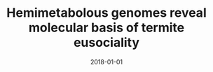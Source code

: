 ---
title: "Hemimetabolous genomes reveal molecular basis of termite eusociality"
collection: publications
permalink: /publication/2018-01-01-Hemimetabolous-genomes-reveal-molecular-basis-of-termite-eusociality
date: 2018-01-01
venue: 'Nature Ecology and Evolution'
citation: ' Mark Harrison,  Evelien Jongepier,  Hugh Robertson,  Nicolas Arning,  Tristan Bitard-Feildel,  Hsu Chao,  Christopher Childers,  Huyen Dinh,  Harshavardhan Doddapaneni,  Shannon Dugan,  Johannes Gowin,  Carolin Greiner,  Yi Han,  Haofu Hu,  Daniel Hughes,  Ann Huylmans,  Carsten Kemena,  Lukas Kremer,  Sandra Lee,  Alberto Lopez-Ezquerra,  Ludovic Mallet,  Jose Monroy-Kuhn,  Annabell Moser,  Shwetha Murali,  Donna Muzny,  Saria Otani,  Maria Piulachs,  Monica Poelchau,  Jiaxin Qu,  Florentine Schaub,  Ayako Wada-Katsumata,  Kim Worley,  Qiaolin Xie,  Guillem Ylla,  Michael Poulsen,  Richard Gibbs,  Coby Schal,  Stephen Richards,  Xavier Belles,  Judith Korb,  Erich Bornberg-Bauer, &quot;Hemimetabolous genomes reveal molecular basis of termite eusociality.&quot; Nature Ecology and Evolution, 2018.'
---